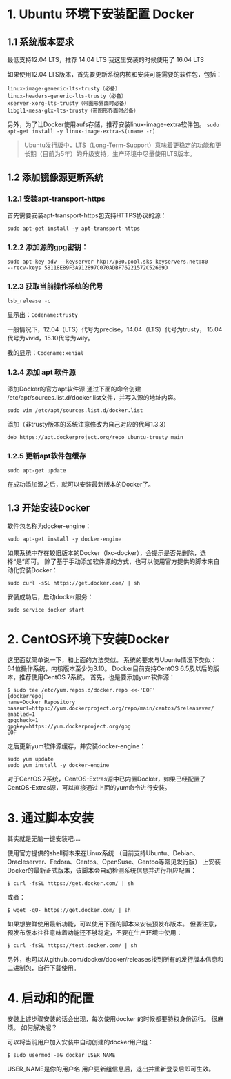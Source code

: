 # 1. Ubuntu 环境下安装配置 Docker
## 1.1 系统版本要求
最低支持12.04 LTS，推荐 14.04 LTS
我这里安装的时候使用了 16.04 LTS

如果使用12.04 LTS版本，首先要更新系统内核和安装可能需要的软件包，包括：
```
linux-image-generic-lts-trusty（必备）
linux-headers-generic-lts-trusty（必备）
xserver-xorg-lts-trusty（带图形界面时必备）
libgl1-mesa-glx-lts-trusty（带图形界面时必备）
```
另外，为了让Docker使用aufs存储，推荐安装linux-image-extra软件包。
```sudo apt-get install -y linux-image-extra-$(uname -r)```

> Ubuntu发行版中，LTS（Long-Term-Support）意味着更稳定的功能和更长期（目前为5年）的升级支持，生产环境中尽量使用LTS版本。

## 1.2 添加镜像源更新系统
### 1.2.1 安装apt-transport-https
首先需要安装apt-transport-https包支持HTTPS协议的源：
```
sudo apt-get install -y apt-transport-https
```
### 1.2.2 添加源的gpg密钥：
```
sudo apt-key adv --keyserver hkp://p80.pool.sks-keyservers.net:80
--recv-keys 58118E89F3A912897C070ADBF76221572C52609D
```
### 1.2.3 获取当前操作系统的代号
```
lsb_release -c
```
显示出：```Codename:trusty```

一般情况下，12.04（LTS）代号为precise，14.04（LTS）代号为trusty，
15.04代号为vivid，15.10代号为wily。

我的显示：```Codename:xenial```
### 1.2.4 添加 apt 软件源
添加Docker的官方apt软件源
通过下面的命令创建
/etc/apt/sources.list.d/docker.list文件，并写入源的地址内容。

```
sudo vim /etc/apt/sources.list.d/docker.list
```

添加（非trusty版本的系统注意修改为自己对应的代号1.3.3）

```
deb https://apt.dockerproject.org/repo ubuntu-trusty main
```

### 1.2.5 更新apt软件包缓存

```
sudo apt-get update
```

在成功添加源之后，就可以安装最新版本的Docker了。

## 1.3 开始安装Docker
软件包名称为docker-engine：
```
sudo apt-get install -y docker-engine
```

如果系统中存在较旧版本的Docker（lxc-docker），会提示是否先删除，选择“是”即可。
除了基于手动添加软件源的方式，也可以使用官方提供的脚本来自动化安装Docker：
```
sudo curl -sSL https://get.docker.com/ | sh
```

安装成功后，启动docker服务：
```
sudo service docker start
```

# 2. CentOS环境下安装Docker
这里面就简单说一下，和上面的方法类似。
系统的要求与Ubuntu情况下类似：64位操作系统，内核版本至少为3.10。
Docker目前支持CentOS 6.5及以后的版本，推荐使用CentOS 7系统。
首先，也是要添加yum软件源：
```
$ sudo tee /etc/yum.repos.d/docker.repo <<-'EOF'
[dockerrepo]
name=Docker Repository
baseurl=https://yum.dockerproject.org/repo/main/centos/$releasever/
enabled=1
gpgcheck=1
gpgkey=https://yum.dockerproject.org/gpg
EOF
```

之后更新yum软件源缓存，并安装docker-engine：
```
sudo yum update
sudo yum install -y docker-engine
```
对于CentOS 7系统，CentOS-Extras源中已内置Docker，如果已经配置了CentOS-Extras源，可以直接通过上面的yum命令进行安装。


# 3. 通过脚本安装
其实就是无脑一键安装吧....

使用官方提供的shell脚本来在Linux系统
（目前支持Ubuntu、Debian、Oracleserver、Fedora、Centos、OpenSuse、Gentoo等常见发行版）
上安装Docker的最新正式版本，该脚本会自动检测系统信息并进行相应配置：
```
$ curl -fsSL https://get.docker.com/ | sh
```
或者：
```
$ wget -qO- https://get.docker.com/ | sh
```
如果想尝鲜使用最新功能，可以使用下面的脚本来安装预发布版本。
但要注意，预发布版本往往意味着功能还不够稳定，不要在生产环境中使用：
```
$ curl -fsSL https://test.docker.com/ | sh
```
另外，也可以从github.com/docker/docker/releases找到所有的发行版本信息和二进制包，自行下载使用。

# 4. 启动和的配置
安装上述步骤安装的话会出现，每次使用docker 的时候都要特权身份运行。
很麻烦。
如何解决呢？

可以将当前用户加入安装中自动创建的docker用户组：
```
$ sudo usermod -aG docker USER_NAME
```
USER_NAME是你的用户名
用户更新组信息后，退出并重新登录后即可生效。


